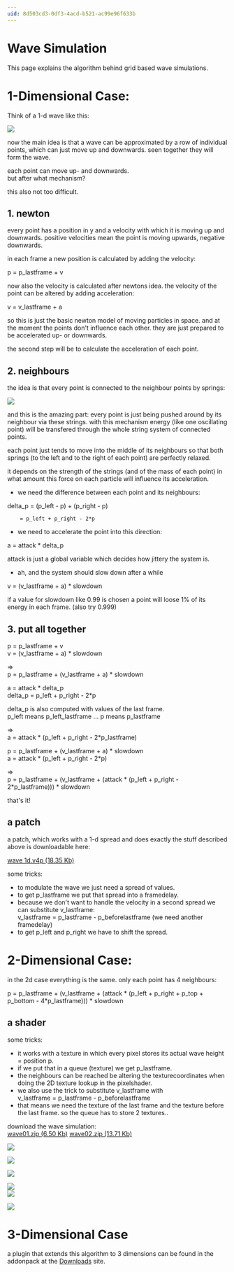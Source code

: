 ```yaml
---
uid: 8d503cd3-0df3-4acd-b521-ac99e96f633b
---
```


# Wave Simulation
This page explains the algorithm behind grid based wave simulations.  

#  1-Dimensional Case:


Think of a 1-d wave like this:  

![](~/img/wave01.jpg "")  


now the main idea is that a wave can be approximated by a row of individual points, which can just move up and downwards. seen together they will form the wave.  

each point can move up- and downwards.  
but after what mechanism?  

this also not too difficult.  



## 1. newton

every point has a position in y and a velocity with which it is moving up and downwards. positive velocities mean the point is moving upwards, negative downwards.  

in each frame a new position is calculated by adding the velocity:  

p = p_lastframe + v  

now also the velocity is calculated after newtons idea. the velocity of the point can be altered by adding acceleration:  

v = v_lastframe + a  

so this is just the basic newton model of moving particles in space. and at the moment the points don't influence each other. they are just prepared to be accelerated up- or downwards.   

the second step will be to calculate the acceleration of each point.  


## 2. neighbours

the idea is that every point is connected to the neighbour points by springs:  

![](~/img/wave02.jpg "")  

and this is the amazing part: every point is just being pushed around by its neighbour via these strings. with this mechanism energy (like one oscillating point) will be transfered through the whole string system of connected points.  

each point just tends to move into the middle of its neighbours so that both springs (to the left and to the right of each point) are perfectly relaxed.  

it depends on the strength of the strings (and of the mass of each point) in what amount this force on each particle will influence its acceleration.  


- we need the difference between each point and its neighbours:  

delta_p = (p_left - p) + (p_right - p)  

        = p_left + p_right - 2*p 


- we need to accelerate the point into this direction:  

a = attack * delta_p  

attack is just a global variable which decides how jittery the system is.  


- ah, and the system should slow down after a while  

v = (v_lastframe + a) * slowdown  

if a value for slowdown like 0.99 is chosen a point will loose 1% of its energy in each frame. (also try 0.999)  


## 3. put all together

p = p_lastframe + v  
v = (v_lastframe + a) * slowdown  

=>    
p = p_lastframe + (v_lastframe + a) * slowdown  



a = attack * delta_p  
delta_p = p_left + p_right - 2*p   

delta_p is also computed with values of the last frame.  
p_left means p_left_lastframe ... p means p_lastframe  


=>    
a = attack * (p_left + p_right - 2*p_lastframe)  



p = p_lastframe + (v_lastframe + a) * slowdown  
a = attack * (p_left + p_right - 2*p)  

=>    
p = p_lastframe + (v_lastframe + (attack * (p_left + p_right - 2*p_lastframe))) * slowdown  


that's it!  


## a patch

a patch, which works with a 1-d spread and does exactly the stuff described above is downloadable here:   

[wave 1d.v4p (18.35 Kb)](https://vvvv.org/tiki-download_file.php?fileId=559) 

some tricks:  
- to modulate the wave we just need a spread of values.  
- to get p_lastframe we put that spread into a framedelay.  
- because we don't want to handle the velocity in a second spread we can substitute v_lastframe:  
v_lastframe = p_lastframe - p_beforelastframe      (we need another framedelay)  
- to get p_left and p_right we have to shift the spread.  


#  2-Dimensional Case:


in the 2d case everything is the same. only each point has 4 neighbours:  

p = p_lastframe + (v_lastframe + (attack * (p_left + p_right + p_top + p_bottom - 4*p_lastframe))) * slowdown  


## a shader

some tricks:  
- it works with a texture in which every pixel stores its actual wave height = position p.  
- if we put that in a queue (texture) we get p_lastframe.  
- the neighbours can be reached be altering the texturecoordinates when doing the 2D texture lookup in the pixelshader.  
- we also use the trick to substitute v_lastframe with  
v_lastframe = p_lastframe - p_beforelastframe  
- that means we need the texture of the last frame and the texture before the last frame. so the queue has to store 2 textures..   


download the wave simulation:  
[wave01.zip (6.50 Kb)](https://vvvv.org/tiki-download_file.php?fileId=578)
[wave02.zip (13.71 Kb)](https://vvvv.org/tiki-download_file.php?fileId=1200) 


![](~/img/pixwave05directxrendererpass_117.jpg "")  

![](~/img/pixwave05directxrendererpass_110_1.jpg "")  

![](~/img/pixwave05directxrendererpass_16.jpg "")  

![](~/img/pixwave05directxrendererpass_15.jpg "")  
![](~/img/pixwave05directxrendererpass_13.jpg "")  

![](~/img/pixwave05directxrendererpass_10.jpg "")  



#  3-Dimensional Case

a plugin that extends this algorithm to 3 dimensions can be found in the addonpack at the [Downloads](https://vvvv.org/downloads) site.